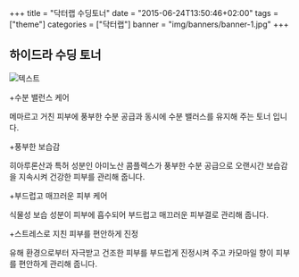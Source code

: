 +++
title = "닥터랩 수딩토너"
date = "2015-06-24T13:50:46+02:00"
tags = ["theme"]
categories = ["닥터랩"]
banner = "img/banners/banner-1.jpg"
+++

## 하이드라 수딩 토너


![텍스트]("img/banners/banner-1.jpg")

+수분 밸런스 케어

메마르고 거친 피부에 풍부한 수분 공급과 동시에 수분 밸러스를 유지해 주는 토너 입니다.

+풍부한 보습감

히아루론산과 특허 성분인 아미노산 콤플렉스가 풍부한 수분 공급으로 오랜시간 보습감을 지속시켜 건강한 피부를 관리해 줍니다.

+부드럽고 매끄러운 피부 케어

식물성 보습 성분이 피부에 흡수되어 부드럽고 매끄러운 피부결로 관리해 줍니다.

+스트레스로 지친 피부를 편안하게 진정

유해 환경으로부터 자극받고 건조한 피부를 부드럽게 진정시켜 주고 카모마일 향이 피부를 편안하게 관리해 줍니다.
